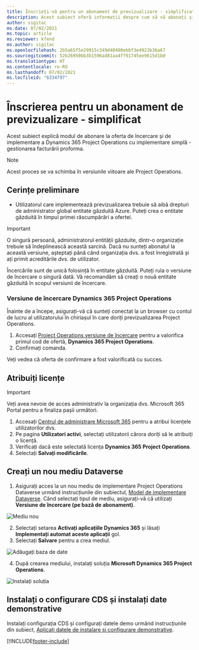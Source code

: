 ```yaml
---
title: Înscrieți-vă pentru un abonament de previzualizare - simplificat
description: Acest subiect oferă informații despre cum să vă abonați și să implementați Project Operations simplificat - gestionați facturarea proforma.
author: sigitac
ms.date: 07/02/2021
ms.topic: article
ms.reviewer: kfend
ms.author: sigitac
ms.openlocfilehash: 2b5a65f5e29915c349d40400ebbf3e4923b36a67
ms.sourcegitcommit: 52b26950bb3b1596ad81aa4ff91745ee9615d1b0
ms.translationtype: HT
ms.contentlocale: ro-RO
ms.lasthandoff: 07/02/2021
ms.locfileid: "6334797"
---
```

# <a name="sign-up-for-a-preview-subscription---lite"></a>Înscrierea pentru un abonament de previzualizare - simplificat 

Acest subiect explică modul de abonare la oferta de încercare și de implementare a Dynamics 365 Project Operations cu implementare simplă - gestionarea facturării proforma.

> [!NOTE]
> Acest proces se va schimba în versiunile viitoare ale Project Operations.

## <a name="prerequisites"></a>Cerințe preliminare
- Utilizatorul care implementează previzualizarea trebuie să aibă drepturi de administrator global entitate găzduită Azure. Puteți crea o entitate găzduită în timpul primei răscumpărări a ofertei.

> [!IMPORTANT]
> O singură persoană, administratorul entității găzduite, dintr-o organizație trebuie să îndeplinească această sarcină. Dacă nu sunteți abonatul la această versiune, așteptați până când organizația dvs. a fost înregistrată și ați primit acreditările dvs. de utilizator.
> 
> Încercările sunt de unică folosință în entitate găzduită. Puteți rula o versiune de încercare o singură dată. Vă recomandăm să creați o nouă entitate găzduită în scopul versiunii de încercare.

### <a name="dynamics-365-project-operations-trial"></a>Versiune de încercare Dynamics 365 Project Operations 

Înainte de a începe, asigurați-vă că sunteți conectat la un browser cu contul de lucru al utilizatorului în chiriașul în care doriți previzualizarea Project Operations.

1. Accesați [Project Operations versiune de încercare](https://aka.ms/try-po) pentru a valorifica primul cod de ofertă, **Dynamics 365 Project Operations**.
2. Confirmați comanda.

  Veți vedea că oferta de confirmare a fost valorificată cu succes.

## <a name="assign-licenses"></a>Atribuiți licențe

> [!IMPORTANT]
> Veți avea nevoie de acces administrativ la organizația dvs. Microsoft 365 Portal pentru a finaliza pașii următori.


1. Accesați [Centrul de administrare Microsoft 365](https://portal.office.com/) pentru a atribui licențele utilizatorilor dvs.
2. Pe pagina **Utilizatori activi**, selectați utilizatorii cărora doriți să le atribuiți o licență.
3. Verificați dacă este selectată licența **Dynamics 365 Project Operations**. 
4. Selectați **Salvați modificările**.

## <a name="create-a-new-dataverse-environment"></a>Creați un nou mediu Dataverse

1. Asigurați acces la un nou mediu de implementare Project Operations Dataverse urmând instrucțiunile din subiectul, [Model de implementare Dataverse](lite-deployment.md). Când selectați tipul de mediu, asigurați-vă că utilizați **Versiune de încercare (pe bază de abonament)**.

  ![Mediu nou](./media/19CreateEnvironment.png)

2. Selectați setarea **Activați aplicațiile Dynamics 365** și lăsați **Implementați automat aceste aplicații** gol.  
3. Selectați **Salvare** pentru a crea mediul.

  ![Adăugați baza de date](./media/20CreateEnvironment1.png)

4. După crearea mediului, instalați soluția **Microsoft Dynamics 365 Project Operations**. 

![Instalați soluția](./media/21InstallSolution.png)

## <a name="install-a-cds-configuration-and-setup-demo-data"></a>Instalați o configurare CDS și instalați date demonstrative

Instalați configurația CDS și configurați datele demo urmând instrucțiunile din subiect, [Aplicați datele de instalare și configurare demonstrative](lite-apply-demo-setup-config-data.md).


[!INCLUDE[footer-include](../includes/footer-banner.md)]
